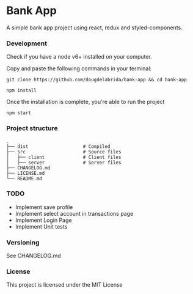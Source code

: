 # Bank App
A simple bank app project using react, redux and styled-components.

### Development

Check if you have a node v6+ installed on your computer.

Copy and paste the following commands in your terminal:

`git clone https://github.com/dougdelabrida/bank-app && cd bank-app`

`npm install`

Once the installation is complete, you're able to run the project

`npm start`

### Project structure

    .
    ├── dist                    # Compiled 
    ├── src                     # Source files
    │   ├── client              # Client files
    │   ├── server              # Server files
    ├── CHANGELOG.md
    ├── LICENSE.md
    └── README.md

### TODO

- Implement save profile
- Implement select account in transactions page
- Implement Login Page
- Implement Unit tests

### Versioning
See CHANGELOG.md

### License
This project is licensed under the MIT License
